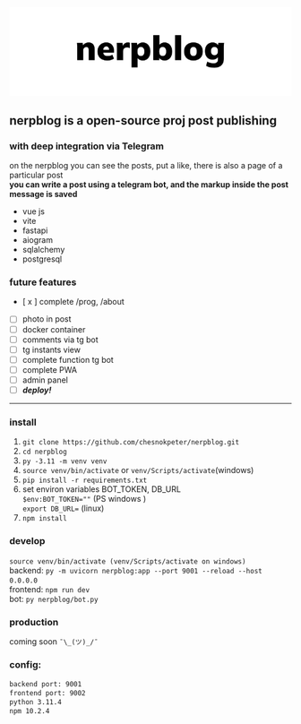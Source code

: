 ![nerpblog](nerpblog/public/cover.png)
## nerpblog is a open-source proj post publishing
### with deep integration via Telegram
on the nerpblog you can see the posts, put a like, there is also a page of a particular post\
**you can write a post using a telegram bot, and the markup inside the post message is saved**
- vue js
- vite
- fastapi
- aiogram
- sqlalchemy
- postgresql
### future features
- [ x ] complete /prog, /about
- [ ] photo in post
- [ ] docker container
- [ ] comments via tg bot
- [ ] tg instants view
- [ ] complete function tg bot
- [ ] complete PWA
- [ ] admin panel
- [ ] ***deploy!***
---
### install 
1. `git clone https://github.com/chesnokpeter/nerpblog.git`
2. `cd nerpblog`
3. `py -3.11 -m venv venv`
4. `source venv/bin/activate` or `venv/Scripts/activate`(windows)
5. `pip install -r requirements.txt`
6. set environ variables BOT_TOKEN, DB_URL\
`$env:BOT_TOKEN=""` (PS windows )\
`export DB_URL=` (linux)
7. `npm install`
### develop
`source venv/bin/activate (venv/Scripts/activate on windows)`\
backend: `py -m uvicorn nerpblog:app --port 9001 --reload --host 0.0.0.0`\
frontend: `npm run dev`\
bot: `py nerpblog/bot.py`
### production
coming soon `¯\_(ツ)_/¯`
### config:
    backend port: 9001
    frontend port: 9002
    python 3.11.4 
    npm 10.2.4 




